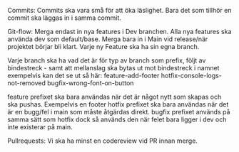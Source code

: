 Commits:
Commits ska vara små för att öka läslighet. 
Bara det som tillhör en commit ska läggas in i samma commit.  

Git-flow:
Merga endast in nya features i Dev branchen. 
Alla nya features ska använda dev som default/base. 
Merga bara in i Main vid release/när projektet börjar bli klart. 
Varje ny Feature ska ha sin egna branch. 


Varje branch ska ha vad det är för typ av branch som prefix, följt av bindestreck - samt att mellanslag ska bytas ut mot bindestreck i namnet
exempelvis kan det se ut så här: 
feature-add-footer
hotfix-console-logs-not-removed
bugfix-wrong-font-on-button

feature prefixet ska bara användas när det är något nytt som skapas och ska pushas. Exempelvis en footer
hotfix prefixet ska bara användas när det är en bugg/fel i main som måste åtgärdas direkt.
bugfix prefixet används på samma sätt som hotfix dock så används den när felet bara ligger i dev och inte existerar på main. 

Pullrequests:
Vi ska ha minst en codereview vid PR innan merge.
